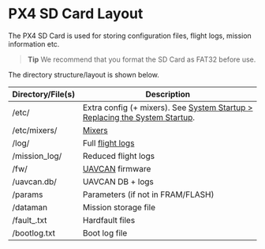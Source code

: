 # PX4 SD Card Layout

The PX4 SD Card is used for storing configuration files, flight logs, mission information etc. 

> **Tip** We recommend that you format the SD Card as FAT32 before use.

The directory structure/layout is shown below.

Directory/File(s) | Description
--- | ---
/etc/ | Extra config (+ mixers). See [System Startup > Replacing the System Startup](../concept/system_startup.md#replacing-the-system-startup).
/etc/mixers/ | [Mixers](../concept/mixing.md)
/log/ | Full [flight logs](../log/logging.md)
/mission_log/ | Reduced flight logs
/fw/ | [UAVCAN](../uavcan/README.md) firmware
/uavcan.db/ | UAVCAN DB + logs
/params | Parameters (if not in FRAM/FLASH)
/dataman | Mission storage file
/fault_<datetime>.txt | Hardfault files
/bootlog.txt | Boot log file
